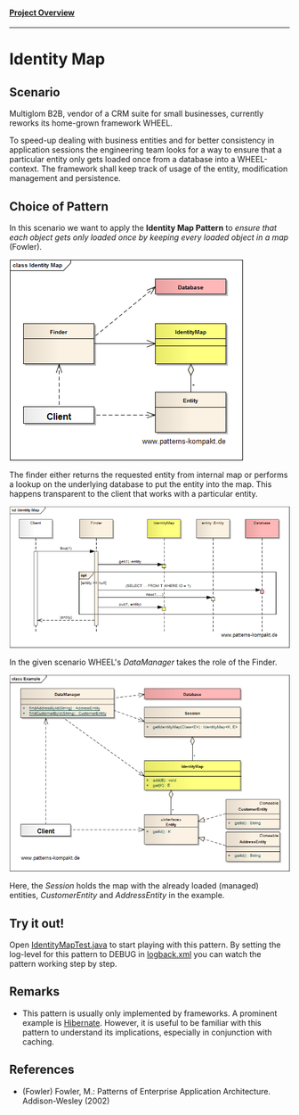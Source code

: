 #### [Project Overview](../../../../../../../README.md)
----

# Identity Map

## Scenario

Multiglom B2B, vendor of a CRM suite for small businesses, currently reworks its home-grown framework WHEEL.

To speed-up dealing with business entities and for better consistency in application sessions the engineering team looks
for a way to ensure that a particular entity only gets loaded once from a database into a WHEEL-context. The framework shall keep track of usage of the entity, modification management and persistence.

## Choice of Pattern
In this scenario we want to apply the **Identity Map Pattern** to _ensure that each object gets only loaded once by keeping every loaded object in a map_ (Fowler). 

![Test](../../../../../../../doc/patterns/images/identity_map_cn.png)

The finder either returns the requested entity from internal map or performs a lookup on the underlying database to put the entity into the map. This happens transparent to the client that works with a particular entity.

![Test](../../../../../../../doc/patterns/images/identity_map_dn.png)

In the given scenario WHEEL's _DataManager_ takes the role of the Finder. 

![Test](../../../../../../../doc/patterns/images/identity_map_cx.png)

Here, the _Session_ holds the map with the already loaded (managed) entities, _CustomerEntity_ and _AddressEntity_ in the example.


## Try it out!

Open [IdentityMapTest.java](IdentityMapTest.java) to start playing with this pattern. By setting the log-level for this pattern to DEBUG in [logback.xml](../../../../../../../src/main/resources/logback.xml) you can watch the pattern working step by step.

## Remarks
* This pattern is usually only implemented by frameworks. A prominent example is [Hibernate](https://hibernate.org/). However, it is useful to be familiar with this pattern to understand its implications, especially in conjunction with caching.

## References

* (Fowler) Fowler, M.: Patterns of Enterprise Application Architecture. Addison-Wesley (2002)

